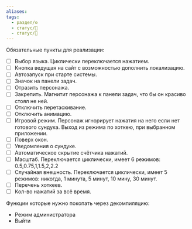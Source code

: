 ```yaml
---
aliases: 
tags:
  - раздел/⚙
  - статус/🌿
  - статус/💬
---
```

Обязательные пункты для реализации:
- [ ] Выбор языка. Циклически переключается нажатием.
- [ ] Кнопка ведущая на сайт с возможностью дополнить локализацию.
- [ ] Автозапуск при старте системы.
- [ ] Значок на панели задач.
- [ ] Отразить персонажа.
- [ ] Закрепить. Магнитит персонажа к панели задач, что бы он красиво стоял не ней.
- [ ] Отключить перетаскивание.
- [ ] Отключить анимацию.
- [ ] Игровой режим. Персонаж игнорирует нажатия на него если нет готового сундука. Выход из режима по хоткею, при выбранном приложении.
- [ ]  Поверх окон.
- [ ] Уведомления о сундуке.
- [ ] Автоматическое скрытие счётчика нажатий.
- [ ] Масштаб. Переключается циклически, имеет 6 режимов: 0.5,0.75,1,1.5,2,2.2
- [ ] Случайная внешность. Переключается циклически, имеет 5 режимов: никогда, 1 минута, 5 минут, 10 мину, 30 минут.
- [ ] Перечень хоткеев.
- [ ] Кол-во нажатий за всё время.

Функции которые нужно покопать через декомпиляцию:
- Режим администратора
- Выйти